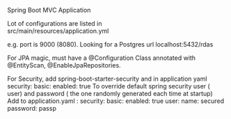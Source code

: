 Spring Boot MVC Application

Lot of configurations are listed in  
src/main/resources/application.yml

e.g. port is 9000 (8080).  Looking for a Postgres url localhost:5432/rdas

For JPA magic, must have a @Configuration Class annotated with @EntityScan, @EnableJpaRepositories.

For Security, add spring-boot-starter-security and in application yaml security:
                                                                         basic:
                                                                           enabled: true
To override default spring security user ( user) and password ( the one randomly generated each time at startup)  
Add to application.yaml : security:
                            basic:
                              enabled: true
                            user:
                              name: secured
                              password: passp

    